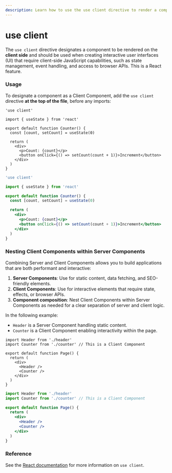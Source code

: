 ```yaml
---
description: Learn how to use the use client directive to render a component on the client.
---
```


# use client

The `use client` directive designates a component to be rendered on the **client side** and should be used when creating interactive user interfaces (UI) that require client-side JavaScript capabilities, such as state management, event handling, and access to browser APIs. This is a React feature.

### Usage

To designate a component as a Client Component, add the `use client` directive **at the top of the file**, before any imports:

```tsx
'use client'

import { useState } from 'react'

export default function Counter() {
  const [count, setCount] = useState(0)

  return (
    <div>
      <p>Count: {count}</p>
      <button onClick={() => setCount(count + 1)}>Increment</button>
    </div>
  )
}
```

```jsx
'use client'

import { useState } from 'react'

export default function Counter() {
  const [count, setCount] = useState(0)

  return (
    <div>
      <p>Count: {count}</p>
      <button onClick={() => setCount(count + 1)}>Increment</button>
    </div>
  )
}
```

### Nesting Client Components within Server Components

Combining Server and Client Components allows you to build applications that are both performant and interactive:

1. **Server Components**: Use for static content, data fetching, and SEO-friendly elements.
2. **Client Components**: Use for interactive elements that require state, effects, or browser APIs.
3. **Component composition**: Nest Client Components within Server Components as needed for a clear separation of server and client logic.

In the following example:

* `Header` is a Server Component handling static content.
* `Counter` is a Client Component enabling interactivity within the page.

```tsx
import Header from './header'
import Counter from './counter' // This is a Client Component

export default function Page() {
  return (
    <div>
      <Header />
      <Counter />
    </div>
  )
}
```

```jsx
import Header from './header'
import Counter from './counter' // This is a Client Component

export default function Page() {
  return (
    <div>
      <Header />
      <Counter />
    </div>
  )
}
```

### Reference

See the [React documentation](https://react.dev/reference/rsc/use-client) for more information on `use client`.
